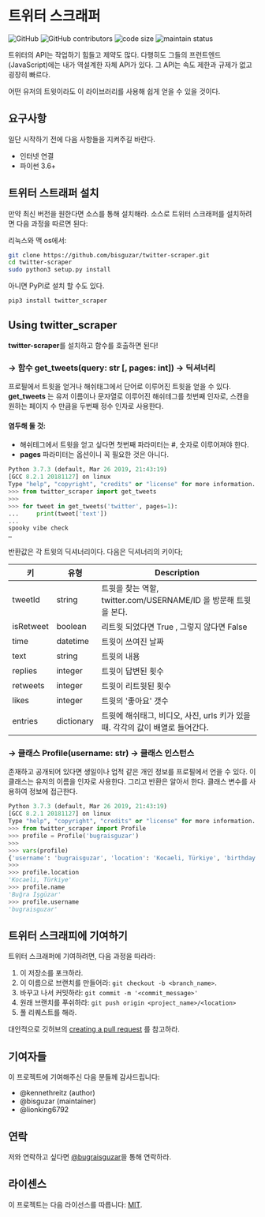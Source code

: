 # 트위터 스크래퍼

![GitHub](https://img.shields.io/github/license/bisguzar/twitter-scraper) ![GitHub contributors](https://img.shields.io/github/contributors/bisguzar/twitter-scraper) ![code size](https://img.shields.io/github/languages/code-size/bisguzar/twitter-scraper) ![maintain status](https://img.shields.io/maintenance/yes/2020)

트위터의 API는 작업하기 힘들고 제약도 많다. 다행히도 그들의 프런트엔드(JavaScript)에는 내가 역설계한 자체 API가 있다. 그 API는 속도 제한과 규제가 없고 굉장히 빠르다.

어떤 유저의 트윗이라도 이 라이브러리를 사용해 쉽게 얻을 수 있을 것이다.

## 요구사항

일단 시작하기 전에 다음 사항들을 지켜주길 바란다.

* 인터넷 연결
* 파이썬 3.6+

## 트위터 스트래퍼 설치

만약 최신 버전을 원한다면 소스를 통해 설치해라. 소스로 트위터 스크래퍼를 설치하려면 다음 과정을 따르면 된다:

리눅스와 맥 os에서:
```bash
git clone https://github.com/bisguzar/twitter-scraper.git
cd twitter-scraper
sudo python3 setup.py install 
```

아니면 PyPI로 설치 할 수도 있다.

```bash
pip3 install twitter_scraper
```

## Using twitter_scraper

**twitter-scraper**를 설치하고 함수를 호출하면 된다!


### → 함수 **get_tweets(query: str [, pages: int])** -> 딕셔너리
프로필에서 트윗을 얻거나 해쉬태그에서 단어로 이루어진 트윗을 얻을 수 있다. **get_tweets** 는 유저 이름이나 문자열로 이루어진 해쉬테그를 첫번째 인자로, 스캔을 원하는 페이지 수 만큼을 두번째 정수 인자로 사용한다.

#### 염두해 둘 것:
* 해쉬테그에서 트윗을 얻고 싶다면 첫번째 파라미터는 #, 숫자로 이루어져야 한다. 
* **pages** 파라미터는 옵션이니 꼭 필요한 것은 아니다.

```python
Python 3.7.3 (default, Mar 26 2019, 21:43:19) 
[GCC 8.2.1 20181127] on linux
Type "help", "copyright", "credits" or "license" for more information.
>>> from twitter_scraper import get_tweets
>>> 
>>> for tweet in get_tweets('twitter', pages=1):
...     print(tweet['text'])
... 
spooky vibe check
…
```

반환값은 각 트윗의 딕셔너리이다. 다음은 딕셔너리의 키이다;

| 키       | 유형       | Description                                                      |
|-----------|------------|------------------------------------------------------------------|
| tweetId   | string     | 트윗을 찾는 역할, twitter.com/USERNAME/ID 을 방문해 트윗을 본다. |
| isRetweet | boolean    | 리트윗 되었다면 True , 그렇지 않다면 False                          |
| time      | datetime   | 트윗이 쓰여진 날짜                                              |
| text      | string     | 트윗의 내용                                                   |
| replies   | integer    | 트윗이 답변된 횟수                                           |
| retweets  | integer    | 트윗이 리트윗된 횟수                                           |
| likes     | integer    | 트윗의 '좋아요' 갯수                                             |
| entries   | dictionary | 트윗에 해쉬태그, 비디오, 사진, urls 키가 있을 때. 각각의 값이 배열로 들어간다. | 


### → 클래스 **Profile(username: str)** -> 클래스 인스턴스
존재하고 공개되어 있다면 생일이나 업적 같은 개인 정보를 프로필에서 언을 수 있다. 이 클래스는 유저의 이름을 인자로 사용한다. 그리고 반환은 알아서 한다. 클래스 변수를 사용하여 정보에 접근한다.


```python
Python 3.7.3 (default, Mar 26 2019, 21:43:19) 
[GCC 8.2.1 20181127] on linux
Type "help", "copyright", "credits" or "license" for more information.
>>> from twitter_scraper import Profile
>>> profile = Profile('bugraisguzar')
>>> 
>>> vars(profile)
{'username': 'bugraisguzar', 'location': 'Kocaeli, Türkiye', 'birthday': None, 'profile_photo': 'https://pbs.twimg.com/profile_images/1116760468633288715/9prl254I_400x400.png', 'name': 'Buğra İşgüzar', 'biography': ('geliştirici', []), 'website': 'bisguzar.com', 'followers_count': 432, 'likes_count': 2468, 'following_count': 240, 'tweets_count': 749}
>>> 
>>> profile.location
'Kocaeli, Türkiye'
>>> profile.name
'Buğra İşgüzar'
>>> profile.username
'bugraisguzar'
```


## 트위터 스크래피에 기여하기
트위터 스크래퍼에 기여하려면, 다음 과정을 따라라:

1. 이 저장소를 포크하라.
2. 이 이름으로 브랜치를 만들어라: `git checkout -b <branch_name>`.
3. 바꾸고 나서 커밋하라: `git commit -m '<commit_message>'`
4. 원래 브랜치를 푸쉬하라: `git push origin <project_name>/<location>` 
5. 풀 리퀘스트를 해라.

대안적으로 깃허브의 [creating a pull request](https://help.github.com/en/github/collaborating-with-issues-and-pull-requests/creating-a-pull-request) 를 참고하라.

## 기여자들

이 프로젝트에 기여해주신 다음 분들께 감사드립니다:

* @kennethreitz (author)
* @bisguzar (maintainer)
* @lionking6792

## 연락
저와 연락하고 싶다면 [@bugraisguzar](https://twitter.com/bugraisguzar)을 통해 연락하라.


## 라이센스
이 프로젝트는 다음 라이선스를 따릅니다: [MIT](https://github.com/bisguzar/twitter-scraper/blob/master/LICENSE).
